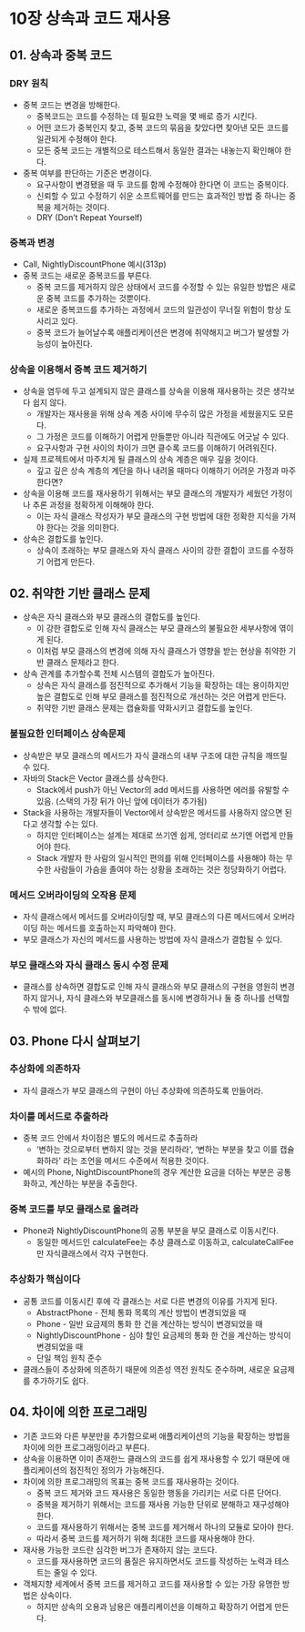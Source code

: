 # 10장 상속과 코드 재사용

## 01. 상속과 중복 코드

### DRY 원칙

- 중복 코드는 변경을 방해한다.
  - 중복코드는 코드를 수정하는 데 필요한 노력을 몇 배로 증가 시킨다.
  - 어떤 코드가 중복인지 찾고, 중복 코드의 묶음을 찾았다면 찾아낸 모든 코드를 일관되게 수정해야 한다.
  - 모든 중복 코드는 개별적으로 테스트해서 동일한 결과는 내놓는지 확인해야 한다.
- 중복 여부를 판단하는 기준은 변경이다.
  - 요구사항이 변경됐을 때 두 코드를 함께 수정해야 한다면 이 코드는 중복이다.
  - 신뢰할 수 있고 수정하기 쉬운 소프트웨어를 만드는 효과적인 방법 중 하나는 중복을 제거하는 것이다.
  - DRY (Don’t Repeat Yourself)

### 중복과 변경

- Call, NightlyDiscountPhone 예시(313p)
- 중복 코드는 새로운 중복코드를 부른다.
  - 중복 코드를 제거하지 않은 상태에서 코드를 수정할 수 있는 유일한 방법은 새로운 중복 코드를 추가하는 것뿐이다.
  - 새로운 중복코드를 추가하는 과정에서 코드의 일관성이 무너질 위험이 항상 도사리고 있다.
  - 중복 코드가 늘어날수록 애플리케이션은 변경에 취약해지고 버그가 발생할 가능성이 높아진다.

### 상속을 이용해서 중복 코드 제거하기

- 상속을 염두에 두고 설계되지 않은 클래스를 상속을 이용해 재사용하는 것은 생각보다 쉽지 않다.
  - 개발자는 재사용을 위해 상속 계층 사이에 무수히 많은 가정을 세웠을지도 모른다.
  - 그 가정은 코드를 이해하기 어렵게 만들뿐만 아니라 직관에도 어긋날 수 있다.
  - 요구사항과 구현 사이의 차이가 크면 클수록 코드를 이해하기 어려워진다.
- 실제 프로젝트에서 마주치게 될 클래스의 상속 계층은 매우 깊을 것이다.
  - 깊고 깊은 상속 계층의 계단을 하나 내려올 때마다 이해하기 어려운 가정과 마주한다면?
- 상속을 이용해 코드를 재사용하기 위해서는 부모 클래스의 개발자가 세웠던 가정이나 추론 과정을 정확하게 이해해야 한다.
  - 이는 자식 클래스 작성자가 부모 클래스의 구현 방법에 대한 정확한 지식을 가져야 한다는 것을 의미한다.
- 상속은 결합도를 높인다.
  - 상속이 초래하는 부모 클래스와 자식 클래스 사이의 강한 결합이 코드를 수정하기 어렵게 만든다.

## 02. 취약한 기반 클래스 문제

- 상속은 자식 클래스와 부모 클래스의 결합도를 높인다.
  - 이 강한 결합도로 인해 자식 클래스는 부모 클래스의 불필요한 세부사항에 엮이게 된다.
  - 이처럼 부모 클래스의 변경에 의해 자식 클래스가 영향을 받는 현상을 취약한 기반 클래스 문제라고 한다.
- 상속 관계를 추가할수록 전체 시스템의 결합도가 높아진다.
  - 상속은 자식 클래스를 점진적으로 추가해서 기능을 확장하는 데는 용이하지만 높은 결합도로 인해 부모 클래스를 점진적으로 개선하는 것은 어렵게 만든다.
  - 취약한 기반 클래스 문제는 캡슐화를 약화시키고 결합도를 높인다.

### 불필요한 인터페이스 상속문제

- 상속받은 부모 클래스의 메서드가 자식 클래스의 내부 구조에 대한 규칙을 깨뜨릴 수 있다.
- 자바의 Stack은 Vector 클래스를 상속한다.
  - Stack에서 push가 아닌 Vector의 add 메서드를 사용하면 에러를 유발할 수 있음. (스택의 가장 뒤가 아닌 앞에 데이터가 추가됨)
- Stack을 사용하는 개발자들이 Vector에서 상속받은 메서드를 사용하지 않으면 된다고 생각할 수는 있다.
  - 하지만 인터페이스는 설계는 제대로 쓰기엔 쉽게, 엉터리로 쓰기엔 어렵게 만들어야 한다.
  - Stack 개발자 한 사람의 일시적인 편의를 위해 인터페이스를 사용해야 하는 무수한 사람들이 가슴을 졸여야 하는 상황을 초래하는 것은 정당화하기 어렵다.

### 메서드 오버라이딩의 오작용 문제

- 자식 클래스에서 메서드를 오버라이딩할 때, 부모 클래스의 다른 메서드에서 오버라이딩 하는 메서드를 호출하는지 파악해야 한다.
- 부모 클래스가 자신의 메서드를 사용하는 방법에 자식 클래스가 결합될 수 있다.

### 부모 클래스와 자식 클래스 동시 수정 문제

- 클래스를 상속하면 결합도로 인해 자식 클래스와 부모 클래스의 구현을 영원히 변경하지 않거나, 자식 클래스와 부모클래스를 동시에 변경하거나 둘 중 하나를 선택할 수 밖에 없다.

## 03. Phone 다시 살펴보기

### 추상화에 의존하자

- 자식 클래스가 부모 클래스의 구현이 아닌 추상화에 의존하도록 만들어라.

### 차이를 메서드로 추출하라

- 중복 코드 안에서 차이점은 별도의 메서드로 추출하라
  - ‘변하는 것으로부터 변하지 않는 것을 분리하라', ‘변하는 부분을 찾고 이를 캡슐화하라' 라는 조언을 메서드 수준에서 적용한 것이다.
- 예시의 Phone, NightDiscountPhone의 경우 계산한 요금을 더하는 부분은 공통화하고, 계산하는 부분을 추출한다.

### 중복 코드를 부모 클래스로 올려라

- Phone과 NightlyDiscountPhone의 공통 부분을 부모 클래스로 이동시킨다.
  - 동일한 메서드인 calculateFee는 추상 클래스로 이동하고, calculateCallFee만 자식클래스에서 각자 구현한다.

### 추상화가 핵심이다

- 공통 코드를 이동시킨 후에 각 클래스는 서로 다른 변경의 이유를 가지게 된다.
  - AbstractPhone - 전체 통화 목록의 계산 방법이 변경되었을 때
  - Phone - 일반 요금제의 통화 한 건을 계산하는 방식이 변경되었을 때
  - NightlyDiscountPhone - 심야 할인 요금제의 통화 한 건을 계산하는 방식이 변경되었을 때
  - 단일 책임 원칙 준수
- 클래스들이 추상화에 의존하기 때문에 의존성 역전 원칙도 준수하며, 새로운 요금제를 추가하기도 쉽다.

## 04. 차이에 의한 프로그래밍

- 기존 코드와 다른 부분만을 추가함으로써 애플리케이션의 기능을 확장하는 방법을 차이에 의한 프로그래밍이라고 부른다.
- 상속을 이용하면 이미 존재한느 클래스의 코드를 쉽게 재사용할 수 있기 때문에 애플리케이션의 점진적인 정의가 가능해진다.
- 차이에 의한 프로그래밍의 목표는 중복 코드를 재사용하는 것이다.
  - 중복 코드 제거와 코드 재사용은 동일한 행동을 가리키는 서로 다른 단어다.
  - 중복을 제거하기 위해서는 코드를 재사용 가능한 단위로 분해하고 재구성해야 한다.
  - 코드를 재사용하기 위해서는 중복 코드를 제거해서 하나의 모듈로 모아야 한다.
  - 따라서 중복 코드를 제거하기 위해 최대한 코드를 재사용해야 한다.
- 재사용 가능한 코드란 심각한 버그가 존재하지 않는 코드다.
  - 코드를 재사용하면 코드의 품질은 유지하면서도 코드를 작성하는 노력과 테스트는 줄일 수 있다.
- 객체지향 세계에서 중복 코드를 제거하고 코드를 재사용할 수 있는 가장 유명한 방법은 상속이다.
  - 하지만 상속의 오용과 남용은 애플리케이션을 이해하고 확장하기 어렵게 만든다.
